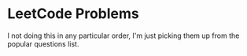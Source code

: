 # LeetCode Problems

I not doing this in any particular order, I'm just picking them up from the popular questions list.